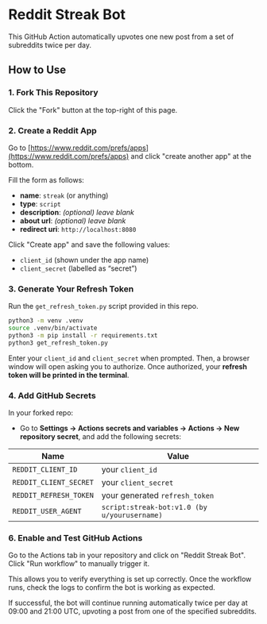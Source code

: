# Reddit Streak Bot

This GitHub Action automatically upvotes one new post from a set of subreddits twice per day.

## How to Use

### 1. Fork This Repository

Click the "Fork" button at the top-right of this page.

### 2. Create a Reddit App

Go to [https://www.reddit.com/prefs/apps](https://www.reddit.com/prefs/apps) and click "create another app" at the bottom.

Fill the form as follows:

- **name**: `streak` (or anything)
- **type**: `script`
- **description**: _(optional) leave blank_
- **about url**: _(optional) leave blank_
- **redirect uri**: `http://localhost:8080`

Click "Create app" and save the following values:

- `client_id` (shown under the app name)
- `client_secret` (labelled as “secret”)

### 3. Generate Your Refresh Token

Run the `get_refresh_token.py` script provided in this repo.

```bash
python3 -m venv .venv
source .venv/bin/activate
python3 -m pip install -r requirements.txt
python3 get_refresh_token.py
```

Enter your `client_id` and `client_secret` when prompted. Then, a browser window will open asking you to authorize. Once authorized, your **refresh token will be printed in the terminal**.

### 4. Add GitHub Secrets

In your forked repo:

- Go to **Settings → Actions secrets and variables → Actions → New repository secret**, and add the following secrets:

| Name                   | Value                                        |
| ---------------------- | -------------------------------------------- |
| `REDDIT_CLIENT_ID`     | your `client_id`                             |
| `REDDIT_CLIENT_SECRET` | your `client_secret`                         |
| `REDDIT_REFRESH_TOKEN` | your generated `refresh_token`               |
| `REDDIT_USER_AGENT`    | `script:streak-bot:v1.0 (by u/yourusername)` |

### 6. Enable and Test GitHub Actions

Go to the Actions tab in your repository and click on "Reddit Streak Bot". Click "Run workflow" to manually trigger it.

This allows you to verify everything is set up correctly. Once the workflow runs, check the logs to confirm the bot is working as expected.

If successful, the bot will continue running automatically twice per day at 09:00 and 21:00 UTC, upvoting a post from one of the specified subreddits.
